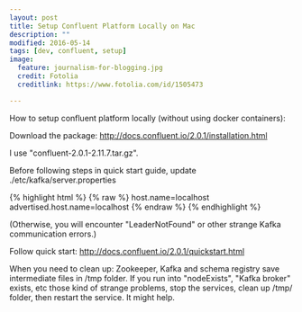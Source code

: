 ```yaml
---
layout: post
title: Setup Confluent Platform Locally on Mac
description: ""
modified: 2016-05-14
tags: [dev, confluent, setup]
image:
  feature: journalism-for-blogging.jpg
  credit: Fotolia
  creditlink: https://www.fotolia.com/id/1505473

---
```


How to setup confluent platform locally (without using docker containers):

Download the package:
http://docs.confluent.io/2.0.1/installation.html



I use "confluent-2.0.1-2.11.7.tar.gz".

Before following steps in quick start guide, update ./etc/kafka/server.properties


{% highlight html %}
{% raw %}
host.name=localhost
advertised.host.name=localhost
{% endraw %}
{% endhighlight %}

(Otherwise, you will encounter "LeaderNotFound" or other strange Kafka communication errors.)

Follow quick start:
http://docs.confluent.io/2.0.1/quickstart.html

When you need to clean up:
Zookeeper, Kafka and schema registry save intermediate files in /tmp folder.  If you run into "nodeExists", "Kafka broker" exists, etc those kind of strange problems, stop the services, clean up /tmp/<service name> folder, then restart the service.  It might help.
